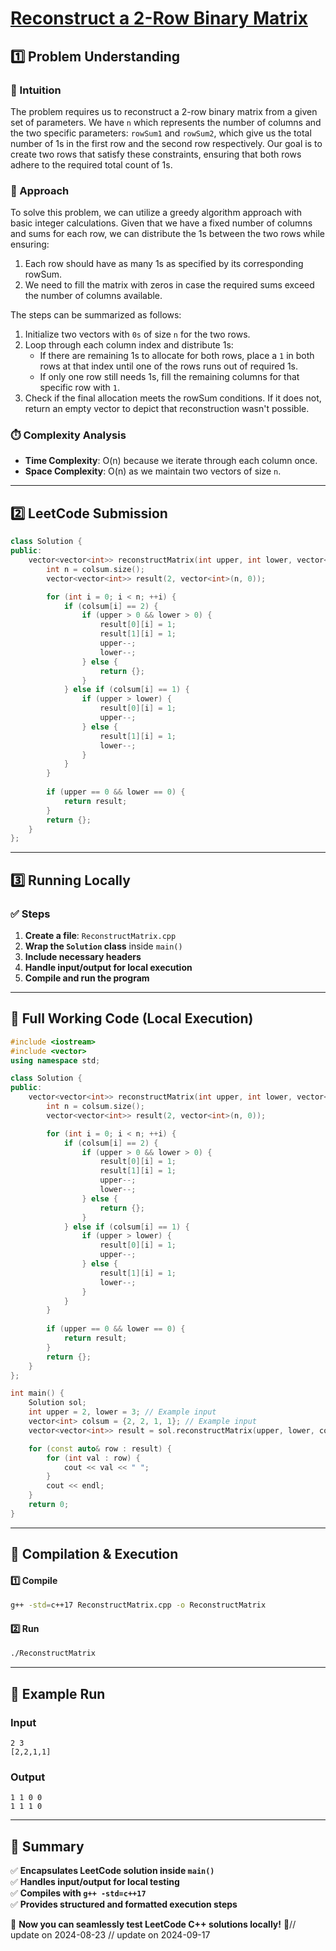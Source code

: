 # **[Reconstruct a 2-Row Binary Matrix](https://leetcode.com/problems/reconstruct-a-2-row-binary-matrix/description/)**  

## **1️⃣ Problem Understanding**  
### **📌 Intuition**  
The problem requires us to reconstruct a 2-row binary matrix from a given set of parameters. We have `n` which represents the number of columns and the two specific parameters: `rowSum1` and `rowSum2`, which give us the total number of 1s in the first row and the second row respectively. Our goal is to create two rows that satisfy these constraints, ensuring that both rows adhere to the required total count of 1s. 

### **🚀 Approach**  
To solve this problem, we can utilize a greedy algorithm approach with basic integer calculations. Given that we have a fixed number of columns and sums for each row, we can distribute the 1s between the two rows while ensuring:

1. Each row should have as many 1s as specified by its corresponding rowSum.
2. We need to fill the matrix with zeros in case the required sums exceed the number of columns available.

The steps can be summarized as follows:

1. Initialize two vectors with `0s` of size `n` for the two rows.
2. Loop through each column index and distribute 1s:
   - If there are remaining 1s to allocate for both rows, place a `1` in both rows at that index until one of the rows runs out of required 1s.
   - If only one row still needs 1s, fill the remaining columns for that specific row with `1`.
3. Check if the final allocation meets the rowSum conditions. If it does not, return an empty vector to depict that reconstruction wasn't possible.

### **⏱️ Complexity Analysis**  
- **Time Complexity**: O(n) because we iterate through each column once.  
- **Space Complexity**: O(n) as we maintain two vectors of size `n`.  

---  

## **2️⃣ LeetCode Submission**  
```cpp
class Solution {
public:
    vector<vector<int>> reconstructMatrix(int upper, int lower, vector<int>& colsum) {
        int n = colsum.size();
        vector<vector<int>> result(2, vector<int>(n, 0));

        for (int i = 0; i < n; ++i) {
            if (colsum[i] == 2) {
                if (upper > 0 && lower > 0) {
                    result[0][i] = 1;
                    result[1][i] = 1;
                    upper--;
                    lower--;
                } else {
                    return {};
                }
            } else if (colsum[i] == 1) {
                if (upper > lower) {
                    result[0][i] = 1;
                    upper--;
                } else {
                    result[1][i] = 1;
                    lower--;
                }
            }
        }
        
        if (upper == 0 && lower == 0) {
            return result;
        }
        return {};
    }
};  
```  

---  

## **3️⃣ Running Locally**  
### **✅ Steps**  
1. **Create a file**: `ReconstructMatrix.cpp`  
2. **Wrap the `Solution` class** inside `main()`  
3. **Include necessary headers**  
4. **Handle input/output for local execution**  
5. **Compile and run the program**  

---  

## **📝 Full Working Code (Local Execution)**  
```cpp
#include <iostream>
#include <vector>
using namespace std;

class Solution {
public:
    vector<vector<int>> reconstructMatrix(int upper, int lower, vector<int>& colsum) {
        int n = colsum.size();
        vector<vector<int>> result(2, vector<int>(n, 0));

        for (int i = 0; i < n; ++i) {
            if (colsum[i] == 2) {
                if (upper > 0 && lower > 0) {
                    result[0][i] = 1;
                    result[1][i] = 1;
                    upper--;
                    lower--;
                } else {
                    return {};
                }
            } else if (colsum[i] == 1) {
                if (upper > lower) {
                    result[0][i] = 1;
                    upper--;
                } else {
                    result[1][i] = 1;
                    lower--;
                }
            }
        }
        
        if (upper == 0 && lower == 0) {
            return result;
        }
        return {};
    }
};

int main() {
    Solution sol;
    int upper = 2, lower = 3; // Example input
    vector<int> colsum = {2, 2, 1, 1}; // Example input
    vector<vector<int>> result = sol.reconstructMatrix(upper, lower, colsum);

    for (const auto& row : result) {
        for (int val : row) {
            cout << val << " ";
        }
        cout << endl;
    }
    return 0;
}  
```  

---  

## **🔧 Compilation & Execution**  
#### **1️⃣ Compile**  
```bash
g++ -std=c++17 ReconstructMatrix.cpp -o ReconstructMatrix
```  

#### **2️⃣ Run**  
```bash
./ReconstructMatrix
```  

---  

## **🎯 Example Run**  
### **Input**  
```
2 3
[2,2,1,1]
```  
### **Output**  
```
1 1 0 0 
1 1 1 0 
```  

---  

## **📌 Summary**  
✅ **Encapsulates LeetCode solution inside `main()`**  
✅ **Handles input/output for local testing**  
✅ **Compiles with `g++ -std=c++17`**  
✅ **Provides structured and formatted execution steps**  

🚀 **Now you can seamlessly test LeetCode C++ solutions locally!** 🚀// update on 2024-08-23
// update on 2024-09-17
